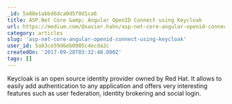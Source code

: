```yaml
---
_id: 5a88e1abbd6dca0d5f0d1ca6
title: ASP.Net Core &amp; Angular OpenID Connect using Keycloak
url: https://medium.com/@xavier.hahn/asp-net-core-angular-openid-connect-using-keycloak-6437948c008
category: articles
slug: 'asp-net-core-angular-openid-connect-using-keycloak'
user_id: 5a83ce59d6eb0005c4ecda2c
createdOn: '2017-09-28T03:32:48.000Z'
tags: []
---
```


Keycloak is an open source identity provider owned by Red Hat. It allows to easily add authentication to any application and offers very interesting features such as user federation, identity brokering and social login.
